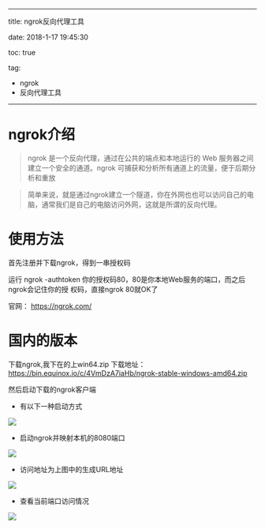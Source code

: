 ----------
title: ngrok反向代理工具

date: 2018-1-17 19:45:30 

toc: true

tag: 

- ngrok
- 反向代理工具

----------

# ngrok介绍

> ngrok 是一个反向代理，通过在公共的端点和本地运行的 Web 服务器之间建立一个安全的通道。ngrok 可捕获和分析所有通道上的流量，便于后期分析和重放

> 简单来说，就是通过ngrok建立一个隧道，你在外网也也可以访问自己的电脑，通常我们是自己的电脑访问外网，这就是所谓的反向代理。

<!--more-->

# 使用方法

首先注册并下载ngrok，得到一串授权码 

运行 ngrok -authtoken 你的授权码80，80是你本地Web服务的端口，而之后ngrok会记住你的授
权码，直接ngrok 80就OK了

官网： https://ngrok.com/

# 国内的版本

下载ngrok,我下在的上win64.zip 
下载地址：https://bin.equinox.io/c/4VmDzA7iaHb/ngrok-stable-windows-amd64.zip

然后启动下载的ngrok客户端 

- 有以下一种启动方式

![](https://i.imgur.com/8mGvcOq.png)

- 启动ngrok并映射本机的8080端口

![](https://i.imgur.com/2hRhACV.png)


- 访问地址为上图中的生成URL地址

![](https://i.imgur.com/1zJrbsB.png)

- 查看当前端口访问情况

![](https://i.imgur.com/AnmBzA6.png)